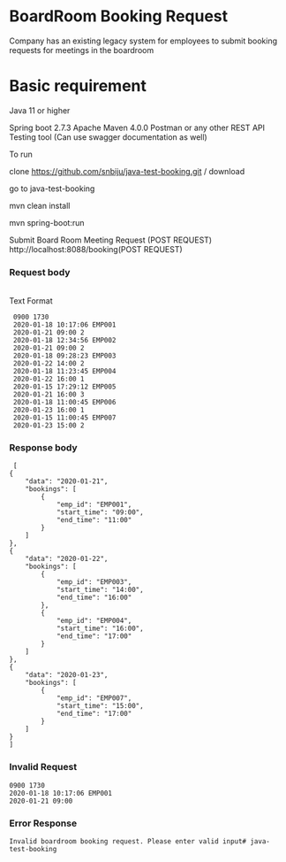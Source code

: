 # BoardRoom Booking Request
Company has an existing legacy system for employees to submit booking requests for meetings
in the boardroom

# Basic requirement

Java 11 or higher

Spring boot 2.7.3 Apache Maven 4.0.0 Postman or any other REST API Testing tool (Can use swagger documentation as well)

To run

clone https://github.com/snbiju/java-test-booking.git / download

go to java-test-booking

mvn clean install

mvn spring-boot:run

Submit Board Room Meeting Request (POST REQUEST)
http://localhost:8088/booking(POST REQUEST)

### Request body
<br>Text Format


     0900 1730 
     2020-01-18 10:17:06 EMP001
     2020-01-21 09:00 2
     2020-01-18 12:34:56 EMP002
     2020-01-21 09:00 2
     2020-01-18 09:28:23 EMP003
     2020-01-22 14:00 2
     2020-01-18 11:23:45 EMP004
     2020-01-22 16:00 1
     2020-01-15 17:29:12 EMP005
     2020-01-21 16:00 3
     2020-01-18 11:00:45 EMP006
     2020-01-23 16:00 1
     2020-01-15 11:00:45 EMP007
     2020-01-23 15:00 2  
    
    
### Response body


     [
    {
        "data": "2020-01-21",
        "bookings": [
            {
                "emp_id": "EMP001",
                "start_time": "09:00",
                "end_time": "11:00"
            }
        ]
    },
    {
        "data": "2020-01-22",
        "bookings": [
            {
                "emp_id": "EMP003",
                "start_time": "14:00",
                "end_time": "16:00"
            },
            {
                "emp_id": "EMP004",
                "start_time": "16:00",
                "end_time": "17:00"
            }
        ]
    },
    {
        "data": "2020-01-23",
        "bookings": [
            {
                "emp_id": "EMP007",
                "start_time": "15:00",
                "end_time": "17:00"
            }
        ]
    }
    ]


### Invalid Request 

    0900 1730
    2020-01-18 10:17:06 EMP001
    2020-01-21 09:00 

### Error Response

    Invalid boardroom booking request. Please enter valid input# java-test-booking

